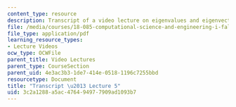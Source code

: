 ```yaml
---
content_type: resource
description: Transcript of a video lecture on eigenvalues and eigenvectors.
file: /media/courses/18-085-computational-science-and-engineering-i-fall-2008/3c2a1288a5ac476494977909ad1093b7_18-085F08-L05.pdf
file_type: application/pdf
learning_resource_types:
- Lecture Videos
ocw_type: OCWFile
parent_title: Video Lectures
parent_type: CourseSection
parent_uid: 4e3ac3b3-1de7-414e-0518-1196c7255bbd
resourcetype: Document
title: "Transcript \u2013 Lecture 5"
uid: 3c2a1288-a5ac-4764-9497-7909ad1093b7
---
```

